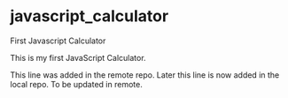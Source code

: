 # javascript_calculator
First Javascript Calculator


This is my first JavaScript Calculator.

This line was added in the remote repo.
Later this line is now added in the local repo.
To be updated in remote.
